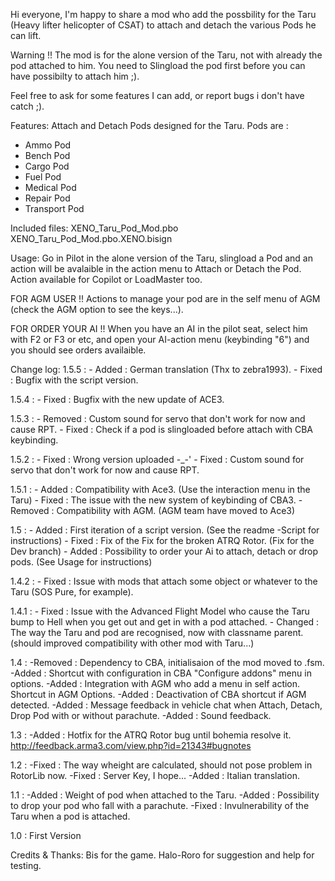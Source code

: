 Hi everyone, I'm happy to share a mod who add the possbility for the 
Taru (Heavy lifter helicopter of CSAT) to attach and detach the various Pods he can lift.


Warning !!
The mod is for the alone version of the Taru, not with already the pod attached to him. 
You need to Slingload the pod first before you can have possibilty to attach him ;).

Feel free to ask for some features I can add, or report bugs i don't have catch ;).


Features:
Attach and Detach Pods designed for the Taru.
Pods are :
- Ammo Pod
- Bench Pod
- Cargo Pod
- Fuel Pod
- Medical Pod
- Repair Pod
- Transport Pod

Included files:
XENO_Taru_Pod_Mod.pbo
XENO_Taru_Pod_Mod.pbo.XENO.bisign

Usage:
Go in Pilot in the alone version of the Taru, slingload a Pod and an action will be avalaible in the action menu to Attach or Detach the Pod.
Action available for Copilot or LoadMaster too.

FOR AGM USER !!
Actions to manage your pod are in the self menu of AGM (check the AGM option to see the keys...).

FOR ORDER YOUR AI !!
When you have an AI in the pilot seat, select him with F2 or F3 or etc, and open your AI-action menu (keybinding "6") and you should
see orders availaible.


Change log:
1.5.5 : - Added   : German translation (Thx to zebra1993).
	- Fixed   : Bugfix with the script version.

1.5.4 : - Fixed   : Bugfix with the new update of ACE3.

1.5.3 : - Removed : Custom sound for servo that don't work for now and cause RPT.
	- Fixed   : Check if a pod is slingloaded before attach with CBA keybinding.

1.5.2 : - Fixed   : Wrong version uploaded -_-'
	- Fixed   : Custom sound for servo that don't work for now and cause RPT.

1.5.1 : - Added   : Compatibility with Ace3. (Use the interaction menu in the Taru)
	- Fixed   : The issue with the new system of keybinding of CBA3.
	- Removed : Compatibility with AGM. (AGM team have moved to Ace3)

1.5   : - Added   : First iteration of a script version. (See the readme -Script for instructions)
	- Fixed   : Fix of the Fix for the broken ATRQ Rotor. (Fix for the Dev branch)
	- Added   : Possibility to order your Ai to attach, detach or drop pods. (See Usage for instructions)

1.4.2 : - Fixed   : Issue with mods that attach some object or whatever to the Taru (SOS Pure, for example).


1.4.1 : - Fixed   : Issue with the Advanced Flight Model who cause the Taru bump to Hell when you get out and get in with a pod attached. 
	- Changed : The way the Taru and pod are recognised, now with classname parent. (should improved compatibility with other mod with Taru...)


1.4 :   -Removed  : Dependency to CBA, initialisaion of the mod moved to .fsm.
	-Added    : Shortcut with configuration in CBA "Configure addons" menu in options.
	-Added    : Integration with AGM who add a menu in self action. Shortcut in AGM Options.
	-Added    : Deactivation of CBA shortcut if AGM detected.
	-Added    : Message feedback in vehicle chat when Attach, Detach, Drop Pod with or without parachute.
	-Added    : Sound feedback.

1.3 :   -Added    : Hotfix for the ATRQ Rotor bug until bohemia resolve it.
		    http://feedback.arma3.com/view.php?id=21343#bugnotes

1.2 : 	-Fixed    : The way wheight are calculated, should not pose problem in RotorLib now.
	-Fixed    : Server Key, I hope...
	-Added    : Italian translation.

1.1 : 	-Added    : Weight of pod when attached to the Taru.
	-Added    : Possibility to drop your pod who fall with a parachute.
	-Fixed    : Invulnerability of the Taru when a pod is attached. 

1.0 : First Version

Credits & Thanks:
Bis for the game.
Halo-Roro for suggestion and help for testing.
